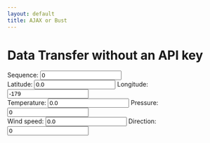 ```yaml
---
layout: default
title: AJAX or Bust
---
```

<h1>Data Transfer without an API key</h1>

<div id="mapid"></div>

<form name="geofix" id="geofix">
Sequence: <input type="number" id="geoseq" name="geoseq" value = "0" /> <br />
Latitude: <input type="number" id="geolat" name="geolat" value = "0.0" /> Longitude: <input type="number" id="geolon" name="geolon" value="-179" /> <br />
Temperature: <input type="number" id="geotemp" name="geotemp" value = "0.0" /> Pressure: <input type="number" id="geoatm" name="geoatm" value="0" /> <br />
Wind speed: <input type="number" id="geowspd" name="geowspd" value = "0.0" /> Direction: <input type="number" id="geowdir" name="geowdir" value="0" />
</form>

<div id="myplot" ></div>

<!--  src="https://geo.weather.gc.ca/geomet?service=WFS&version=2.0.0&request=GetFeature&typename=CURRENT_CONDITIONS&filter=<Filter><PropertyIsEqualTo><PropertyName>name</PropertyName><Literal>Deer Lake</Literal></PropertyIsEqualTo></Filter>&OUTPUTFORMAT=GeoJSON">
-->
<script type='application/json'>
var jsonpfixes=[0.0, 0.0, 0.0, 0.0, 0.0, 0.0 ]
</script>


<script type="text/python">
from browser import document, window
from browser import timer
from browser.timer import request_animation_frame as raf
from browser.timer import cancel_animation_frame as caf
import time
import math
from datetime import datetime
import json
from browser import aio

geofixes=[0.0, 0.0, 0.0, 0.0, 0.0, 0.0 ]

# paramters of graph
nx = 360
    
# animation/timer state variables
stopRequested = False
timerInstances = 0
counter = datetime.now()
id = None

# 'importing' the library
Bokeh = window.Bokeh
plt = Bokeh.Plotting
colours = ["black","green","blue","red"]
sources = [Bokeh.ColumnDataSource.new({
    'data': {'x': [x * 360.0/nx for x in range(nx+1)], 'y': [0.0]*(nx+1) }
}) for i in colours]

# create some ranges for the plot
xdr = Bokeh.Range1d.new({ "start": -0.01, "end": 360.01 });
ldr = Bokeh.Range1d.new({ "start": -15.01, "end": 15.01 });
rdr = Bokeh.Range1d.new({ "start": -150.01, "end": 150.01 });

# make the plot and add some tools
tools = "pan,zoom_in,zoom_out,reset"
fig1 = plt.figure({'title': "Data Visualization (1 RPM)", 'tools': tools})
fig1.x_range=xdr
fig1.y_range=ldr
fig1.extra_y_ranges["times10"]=rdr
yra = Bokeh.LinearAxis.new({"y_range_name":"times10"})
fig1.add_layout(yra, 'right')

lines = [fig1.line({"x": {"field" : "x"}, "y": {"field": "y"}, "source" : source,
    "line_width": 2,
    "line_color": colour,
    "line_dash" : []
}) for source,colour in zip(sources,colours)]

#for i,source in enumerate([sourceP,sourceT,sourceWN,sourceWE]):
#    lines[i].y_range_name=("times10" if max(abs(source.data.y))>15 else None)ur
# show the plot
mydiv = document['myplot']
plt.show(fig1, mydiv.elt)

feeds = 0;
def showText(owmfix,
    enumOwmlat = 0,
    enumOwmlon = 1,
    enumOwmtemp = 2,
    enumOwmatm = 3,
    enumOwmwspd = 4,
    enumOwmwdir=5
):
    global feeds;
    if not (owmfix is None):
        form = document;
        feeds = feeds + 1
        form["geolat"].value = owmfix[enumOwmlat]
        form["geolon"].value  = owmfix[enumOwmlon]
        form["geotemp"].value = "%0.3f"%(owmfix[enumOwmtemp]-273.15)
        form["geoatm"].value = "%0.3f"%(0.1*owmfix[enumOwmatm])
        form["geowspd"].value = owmfix[enumOwmwspd]
        form["geowdir"].value = owmfix[enumOwmwdir]
        form["geoseq"].value = feeds; 

def UpdateFig1(
    enumOwmlat = 0,
    enumOwmlon = 1,
    enumOwmtemp = 2,
    enumOwmatm = 3,
    enumOwmwspd = 4,
    enumOwmwdir=5
):
    global sources
    global lines
    # generate the source data
    queue=[]
    owmfix = None
    while len(geofixes)>0:
        owmfix=geofixes.pop(0)
        queue.append([
            0.1*owmfix[enumOwmatm],
            owmfix[enumOwmtemp]-273.15,
            owmfix[enumOwmwspd]*math.cos(math.radians(owmfix[enumOwmwdir])),
            owmfix[enumOwmwspd]*math.sin(math.radians(owmfix[enumOwmwdir]))
        ]);
    for values in queue:	
        for source,line,value in zip(sources,lines,values):
            ly = source.data.y[1:]
            if abs(value)>150.0:
                value = ly[-1]
            ly.append(value)
            if abs(value)>15:
                line.y_range_name="times10"
                line.glyph.line_dash=[6, 3]
            #update the source data
            source.data.y = ly
            source.change.emit()
    showText(owmfix)
        
    
#animation/timed updates
def TimerUpdate(o):
    global stopRequested
    global id
    #
    if stopRequested:
        id = None
    else:
        UpdateFig1()
        id = raf(TimerUpdate)

def StartHandler(ev):
    global stopRequested
    global timerInstances
    global id
    #
    stopRequested = False
    if (timerInstances == 0) and (id is None):
        timerInstances = 1
        id = raf(TimerUpdate)

def StopHandler(ev):
    global stopRequested
    global timerInstances
    global id
    if not (id is None):
        caf(id)
        id = None
    if timerInstances>0:
        timerInstances -= 1
    stopRequested = True

def Every500ms():
    global counter
    fakeapi="b6907d289e10d714a6e88b30761fae22"
    apikey=document.query.getvalue("password",fakeapi)
    if (apikey!=fakeapi):
        now = datetime.now()
        elapsed = now - counter
        if elapsed.total_seconds()>=2.0:
            counter = now
            window.load_js(apikey)
        timer.set_timeout(Every500ms, 500)
    else:
        window.alert("You must provide your own APIKEY")

async def Every10s():
    """Get position from window.navigator.geolocation and put marker on the
    map.
    """
    url = "https://geo.weather.gc.ca/geomet?service=WFS&version=2.0.0&request=GetFeature&typename=CURRENT_CONDITIONS&filter=<Filter><PropertyIsEqualTo><PropertyName>name</PropertyName><Literal>Deer Lake</Literal></PropertyIsEqualTo></Filter>&OUTPUTFORMAT=GeoJSON"
    req = await aio.get(url)
    data = json.loads(req.data)
    for feature in data["features"]: 
        properties = feature["properties"]
        geometry = feature["geometry"]
        lat, long = [float(v) for v in geometry["coordinates"]]
        timeOfFix = properties["timestamp"]
    document["coords"].text = f"Latitude: {lat:.2f} Longitude: {long:.2f} " + timeOfFix
    #enumOwmlat = 0,
    #enumOwmlon = 1,
    #enumOwmtemp = 2,
    #enumOwmatm = 3,
    #enumOwmwspd = 4,
    #enumOwmwdir=5
    geofixes.push( [lat,long,float(properties["temp"]),float(properties["pres_en"]),
        float(properties["speed"]),float(properties["bearing"])] )
    #
    # Put marker on map
    #leaflet.marker([lat, long], {"icon": icon}).addTo(mymap)

async def main():
    #StartHandler(0)
    while True:
        await Every10s()
        await aio.sleep(10)
    StopHandler(0)

aio.run(main())</script>
